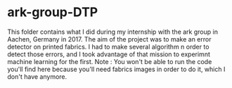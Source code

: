 # ark-group-DTP

This folder contains what I did during my internship with the ark group in Aachen, Germany in 2017. The aim of the project was to make an error detector on printed fabrics. I had to make several algorithm n order to detect those errors, and I took advantage of that mission to experimnt machine learning for the first.
Note : You won't be able to run the code you'll find here because you'll need fabrics images in order to do it, which I don't have anymore.
